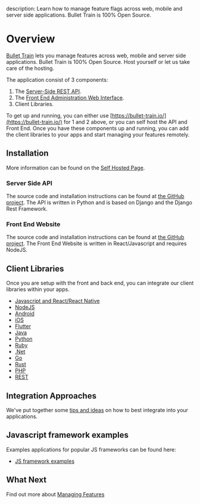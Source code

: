 description: Learn how to manage feature flags across web, mobile and server side applications. Bullet Train is 100% Open Source.

# Overview

[Bullet Train](https://bullet-train.io/) lets you manage features across web, mobile and server side applications. Bullet Train is 100% Open Source. Host yourself or let us take care of the hosting.

The application consist of 3 components:

1. The [Server-Side REST API](https://github.com/BulletTrainHQ/Bullet-Train-API).
2. The [Front End Administration Web Interface](https://github.com/BulletTrainHQ/Bullet-Train-Frontend).
3. Client Libraries.

To get up and running, you can either use [https://bullet-train.io/](https://bullet-train.io/) for 1 and 2 above, or you can self host the API and Front End. Once you have these components up and running, you can add the client libraries to your apps and start managing your features remotely.

## Installation

More information can be found on the [Self Hosted Page](/self-hosting).

### Server Side API

The source code and installation instructions can be found at [the GitHub project](https://github.com/BulletTrainHQ/Bullet-Train-API). The API is written in Python and is based on Django and the Django Rest Framework.

### Front End Website

The source code and installation instructions can be found at [the GitHub project](https://github.com/BulletTrainHQ/Bullet-Train-Frontend). The Front End Website is written in React/Javascript and requires NodeJS.

## Client Libraries

Once you are setup with the front and back end, you can integrate our client libraries within your apps.

* [Javascript and React/React Native](/clients/javascript/)
* [NodeJS](/clients/node/)
* [Android](/clients/android/)
* [iOS](/clients/ios/)
* [Flutter](/clients/flutter/)
* [Java](/clients/java/)
* [Python](/clients/python/)
* [Ruby](/clients/ruby/)
* [.Net](/clients/dotnet/)
* [Go](/clients/go/)
* [Rust](/clients/rust/)
* [PHP](/clients/php/)
* [REST](/clients/rest/)

## Integration Approaches

We've put together some [tips and ideas](integration-approaches.md) on how to best integrate into your applications. 

## Javascript framework examples

Examples applications for popular JS frameworks can be found here:

* [JS framework examples](https://github.com/BulletTrainHQ/bullet-train-js-client/tree/master/examples)

## What Next

Find out more about [Managing Features](managing-features.md)
